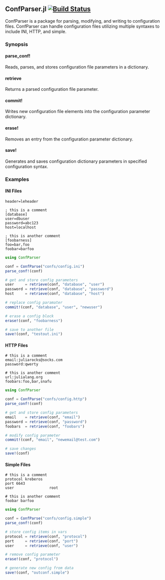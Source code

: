 ## ConfParser.jl [![Build Status](https://travis-ci.org/furface/ConfParser.jl.svg?branch=master)](https://travis-ci.org/furface/ConfParser.jl)

ConfParser is a package for parsing, modifying, and writing to configuration
files.  ConfParser can handle configuration files utilizing multiple syntaxes
to include INI, HTTP, and simple.

### Synopsis

#### parse_conf!
Reads, parses, and stores configuration file parameters in a dictionary.

#### retrieve
Returns a parsed configuration file parameter.

#### commit!
Writes new configuration file elements into the configuration parameter dictionary.

#### erase!
Removes an entry from the configuration parameter dictionary.

#### save!
Generates and saves configuration dictionary parameters in specified configuration syntax.

### Examples

#### INI Files

```
header=leheader

; this is a comment
[database]
user=dbuser
password=abc123
host=localhost

; this is another comment
[foobarness]
foo=bar,foo
foobar=barfoo
```

```julia
using ConfParser

conf = ConfParse("confs/config.ini")
parse_conf!(conf)

# get and store config parameters
user     = retrieve(conf, "database", "user")
password = retrieve(conf, "database", "password")
host     = retrieve(conf, "database", "host")

# replace config paramater
commit!(conf, "database", "user", "newuser")

# erase a config block
erase!(conf, "foobarness")

# save to another file
save!(conf, "testout.ini")
```

#### HTTP Files

```
# this is a comment
email:juliarocks@socks.com
password:qwerty

# this is another comment
url:julialang.org
foobars:foo,bar,snafu
```

```julia
using ConfParser

conf = ConfParse("confs/config.http")
parse_conf!(conf)

# get and store config parameters
email    = retrieve(conf, "email")
password = retrieve(conf, "password")
foobars  = retrieve(conf, "foobars")

# modify config parameter
commit!(conf, "email", "newemail@test.com")

# save changes
save!(conf)
```

#### Simple Files

```
# this is a comment
protocol kreberos
port 6643
user                root

# this is another comment
foobar barfoo
```

```julia
using ConfParser

conf = ConfParse("confs/config.simple")
parse_conf!(conf)

# store config items in vars
protocol = retrieve(conf, "protocol")
port     = retrieve(conf, "port")
user     = retrieve(conf, "user")

# remove config parameter
erase!(conf, "protocol")

# generate new config from data
save!(conf, "outconf.simple")
```
